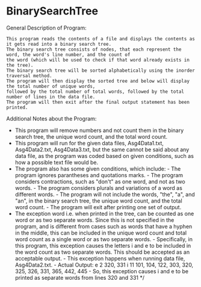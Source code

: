 # BinarySearchTree

General Description of Program:

    This program reads the contents of a file and displays the contents as it gets read into a binary search tree.
    The binary search tree consists of nodes, that each represent the word, the word's line number, and the count of
    the word (which will be used to check if that word already exists in the tree).
    The binary search tree will be sorted alphabetically using the inorder traversal method.
    The program will then display the sorted tree and below will display the total number of unique words,
    followed by the total number of total words, followed by the total number of lines in the data file.
    The program will then exit after the final output statement has been printed.
    
Additional Notes about the Program: 
  - This program will remove numbers and not count them in the binary search tree, the unique word count, and the total word count. 
  - This program will run for the given data files, Asg4Data1.txt, Asg4Data2.txt, Asg4Data3.txt, but the same cannot be said about any data file, 
    as the program was coded based on given conditions, such as how a possible text file would be. 
  - The program also has some given conditions, which include: 
        - The program ignores parantheses and quotations marks.
        - The program considers contractions, such as "don't" as one word, and not as two words. 
        - The program considers plurals and variations of a word as different words. 
        - The program will not include the words, "the", "a", and "an", in the binary search tree, the unique word count, and the total word count. 
        - The program will exit after printing one set of output. 
  - The exception word i.e. when printed in the tree, can be counted as one word or as two separate words. 
    Since this is not specified in the program, and is different from cases such as words that have a hyphen in the middle, this can 
    be included in the unique word count and total word count as a single word or as two separate words.
        - Specifically, in this program, this exception causes the letters i and e to be included in the word count as
          two separate words. This should be accepted as an acceptable output.
        - This exception happens when running data file, Asg4Data2.txt.
        - Actual Output:
            e 2 320, 331
            i 11 101, 104, 122, 303, 320, 325, 326, 331, 365, 442, 445
        - So, this exception causes i and e to be printed as separate words from lines 320 and 331
 */
